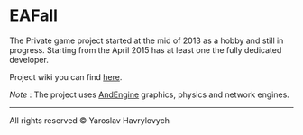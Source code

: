 # EAFall 

The Private game project started at the mid of 2013 as a hobby and still in progress.
Starting from the April 2015 has at least one the fully dedicated developer.

Project wiki you can find [here](https://bitbucket.org/yaroslav_havrylovych/eafall/wiki/Home).

*Note* :
The project uses [AndEngine](https://github.com/nicolasgramlich/AndEngine) graphics, physics and network engines.




---------------------------------------
All rights reserved
© Yaroslav Havrylovych
